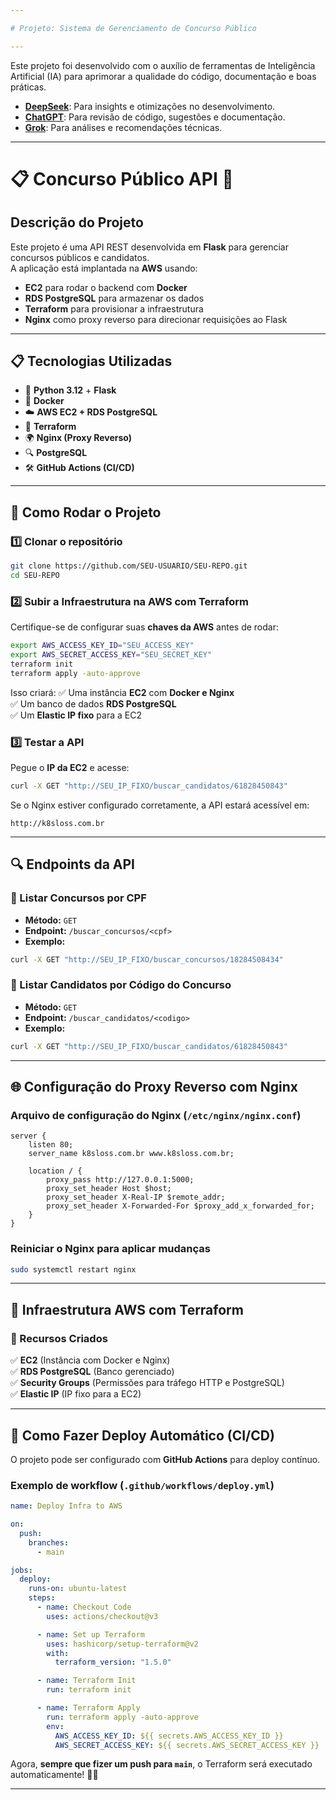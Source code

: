 ```yaml
---

# Projeto: Sistema de Gerenciamento de Concurso Público

---
```


Este projeto foi desenvolvido com o auxílio de ferramentas de Inteligência Artificial (IA) para aprimorar a qualidade do código, documentação e boas práticas. 

- **[DeepSeek](https://www.deepseek.com/)**: Para insights e otimizações no desenvolvimento.
- **[ChatGPT](https://openai.com/chatgpt)**: Para revisão de código, sugestões e documentação.
- **[Grok](https://grok.ai/)**: Para análises e recomendações técnicas.

---

# 📋 Concurso Público API 🚀

## **Descrição do Projeto**
Este projeto é uma API REST desenvolvida em **Flask** para gerenciar concursos públicos e candidatos.  
A aplicação está implantada na **AWS** usando:
- **EC2** para rodar o backend com **Docker**
- **RDS PostgreSQL** para armazenar os dados
- **Terraform** para provisionar a infraestrutura
- **Nginx** como proxy reverso para direcionar requisições ao Flask

---

## **📋 Tecnologias Utilizadas**
- 🦄 **Python 3.12** + **Flask**
- 💢 **Docker**
- ☁️ **AWS EC2 + RDS PostgreSQL**
- 🌿 **Terraform**
- 🌍 **Nginx (Proxy Reverso)**
- 🔍 **PostgreSQL**
- 🛠️ **GitHub Actions (CI/CD)**

---

## **📁 Como Rodar o Projeto**
### **1️⃣ Clonar o repositório**
```sh
git clone https://github.com/SEU-USUARIO/SEU-REPO.git
cd SEU-REPO
```

### **2️⃣ Subir a Infraestrutura na AWS com Terraform**
Certifique-se de configurar suas **chaves da AWS** antes de rodar:
```sh
export AWS_ACCESS_KEY_ID="SEU_ACCESS_KEY"
export AWS_SECRET_ACCESS_KEY="SEU_SECRET_KEY"
terraform init
terraform apply -auto-approve
```
Isso criará:
✅ Uma instância **EC2** com **Docker e Nginx**  
✅ Um banco de dados **RDS PostgreSQL**  
✅ Um **Elastic IP fixo** para a EC2  

### **3️⃣ Testar a API**
Pegue o **IP da EC2** e acesse:
```sh
curl -X GET "http://SEU_IP_FIXO/buscar_candidatos/61828450843"
```
Se o Nginx estiver configurado corretamente, a API estará acessível em:
```
http://k8sloss.com.br
```

---

## **🔍 Endpoints da API**
### **📍 Listar Concursos por CPF**
- **Método:** `GET`
- **Endpoint:** `/buscar_concursos/<cpf>`
- **Exemplo:**
```sh
curl -X GET "http://SEU_IP_FIXO/buscar_concursos/18284508434"
```

### **📍 Listar Candidatos por Código do Concurso**
- **Método:** `GET`
- **Endpoint:** `/buscar_candidatos/<codigo>`
- **Exemplo:**
```sh
curl -X GET "http://SEU_IP_FIXO/buscar_candidatos/61828450843"
```

---

## **🌐 Configuração do Proxy Reverso com Nginx**

### **Arquivo de configuração do Nginx (`/etc/nginx/nginx.conf`)**
```nginx
server {
    listen 80;
    server_name k8sloss.com.br www.k8sloss.com.br;

    location / {
        proxy_pass http://127.0.0.1:5000;
        proxy_set_header Host $host;
        proxy_set_header X-Real-IP $remote_addr;
        proxy_set_header X-Forwarded-For $proxy_add_x_forwarded_for;
    }
}
```

### **Reiniciar o Nginx para aplicar mudanças**
```sh
sudo systemctl restart nginx
```

---

## **🏢 Infraestrutura AWS com Terraform**

### **📍 Recursos Criados**
✅ **EC2** (Instância com Docker e Nginx)  
✅ **RDS PostgreSQL** (Banco gerenciado)  
✅ **Security Groups** (Permissões para tráfego HTTP e PostgreSQL)  
✅ **Elastic IP** (IP fixo para a EC2)

---

## **🚀 Como Fazer Deploy Automático (CI/CD)**

O projeto pode ser configurado com **GitHub Actions** para deploy contínuo.

### **Exemplo de workflow (`.github/workflows/deploy.yml`)**
```yaml
name: Deploy Infra to AWS

on:
  push:
    branches:
      - main

jobs:
  deploy:
    runs-on: ubuntu-latest
    steps:
      - name: Checkout Code
        uses: actions/checkout@v3

      - name: Set up Terraform
        uses: hashicorp/setup-terraform@v2
        with:
          terraform_version: "1.5.0"

      - name: Terraform Init
        run: terraform init

      - name: Terraform Apply
        run: terraform apply -auto-approve
        env:
          AWS_ACCESS_KEY_ID: ${{ secrets.AWS_ACCESS_KEY_ID }}
          AWS_SECRET_ACCESS_KEY: ${{ secrets.AWS_SECRET_ACCESS_KEY }}
```

Agora, **sempre que fizer um push para `main`**, o Terraform será executado automaticamente! 🚀🔥

---

